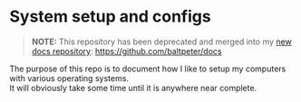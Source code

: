 # System setup and configs

> **NOTE:** This repository has been deprecated and merged into my [new docs repository](https://github.com/baltpeter/docs): https://github.com/baltpeter/docs

The purpose of this repo is to document how I like to setup my computers with various operating systems.  
It will obviously take some time until it is anywhere near complete.
